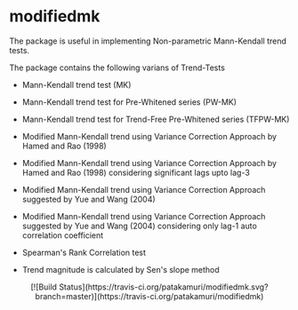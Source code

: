 # modifiedmk
The package is useful in implementing Non-parametric Mann-Kendall trend tests.

The package contains the following varians of Trend-Tests

- Mann-Kendall trend test (MK)

- Mann-Kendall trend test for Pre-Whitened series (PW-MK)

- Mann-Kendall trend test for Trend-Free Pre-Whitened series (TFPW-MK)

- Modified Mann-Kendall trend using Variance Correction Approach by Hamed and Rao (1998)

- Modified Mann-Kendall trend using Variance Correction Approach by Hamed and Rao (1998) considering significant lags upto lag-3

- Modified Mann-Kendall trend using Variance Correction Approach suggested by Yue and Wang (2004)

- Modified Mann-Kendall trend using Variance Correction Approach suggested by Yue and Wang (2004) considering only lag-1 auto correlation coefficient

- Spearman's Rank Correlation test

- Trend magnitude is calculated by Sen's slope method 

<center>
[![Build Status](https://travis-ci.org/patakamuri/modifiedmk.svg?branch=master)](https://travis-ci.org/patakamuri/modifiedmk)
</center>
